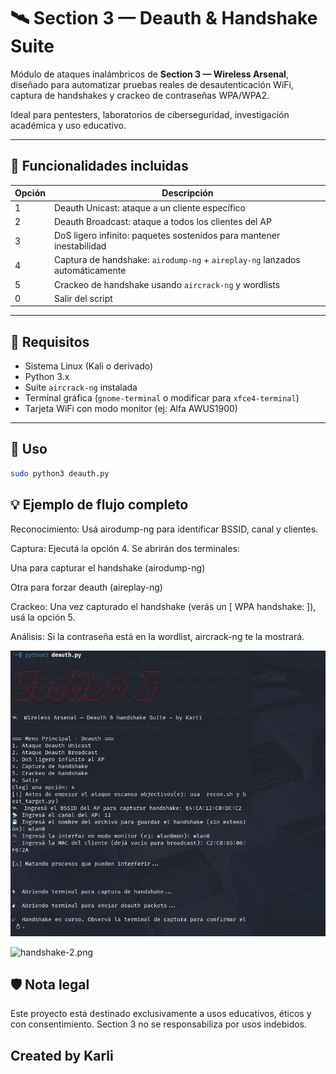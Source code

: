 # 🛰️ Section 3 — Deauth & Handshake Suite

Módulo de ataques inalámbricos de **Section 3 — Wireless Arsenal**, diseñado para automatizar pruebas reales de desautenticación WiFi, captura de handshakes y crackeo de contraseñas WPA/WPA2.

Ideal para pentesters, laboratorios de ciberseguridad, investigación académica y uso educativo.

---

## 🧠 Funcionalidades incluidas

| Opción | Descripción                                                                 |
|--------|-----------------------------------------------------------------------------|
| 1      | Deauth Unicast: ataque a un cliente específico                              |
| 2      | Deauth Broadcast: ataque a todos los clientes del AP                        |
| 3      | DoS ligero infinito: paquetes sostenidos para mantener inestabilidad        |
| 4      | Captura de handshake: `airodump-ng` + `aireplay-ng` lanzados automáticamente|
| 5      | Crackeo de handshake usando `aircrack-ng` y wordlists                       |
| 0      | Salir del script                                                            |

---

## 🧰 Requisitos

- Sistema Linux (Kali o derivado)
- Python 3.x
- Suite `aircrack-ng` instalada
- Terminal gráfica (`gnome-terminal` o modificar para `xfce4-terminal`)
- Tarjeta WiFi con modo monitor (ej: Alfa AWUS1900)

---

## 🚀 Uso

```bash
sudo python3 deauth.py
```
## 💡 Ejemplo de flujo completo
Reconocimiento: Usá airodump-ng para identificar BSSID, canal y clientes.

Captura: Ejecutá la opción 4. Se abrirán dos terminales:

Una para capturar el handshake (airodump-ng)

Otra para forzar deauth (aireplay-ng)

Crackeo: Una vez capturado el handshake (verás un [ WPA handshake: <BSSID> ]), usá la opción 5.

Análisis: Si la contraseña está en la wordlist, aircrack-ng te la mostrará.

![handshake.png](handshake.png)

![handshake-2.png](handhshake-2.png)

## 🛡️ Nota legal
Este proyecto está destinado exclusivamente a usos educativos, éticos y con consentimiento.
Section 3 no se responsabiliza por usos indebidos.

## Created by Karli
